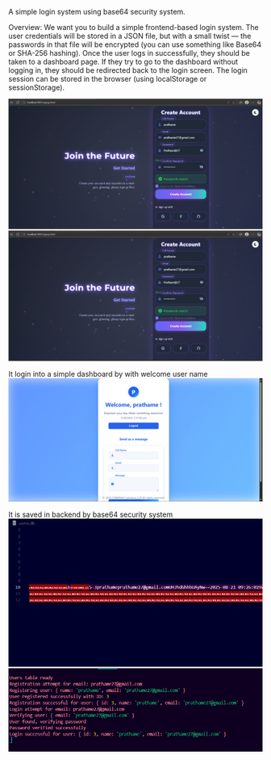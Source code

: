 A simple login system using base64 security system.

Overview:
We want you to build a simple frontend-based login system. The user credentials will be stored in a JSON file, but with a small twist — the passwords in that file will be encrypted (you can use something like Base64 or SHA-256 hashing).
Once the user logs in successfully, they should be taken to a dashboard page. If they try to go to the dashboard without logging in, they should be redirected back to the login screen. The login session can be stored in the browser (using localStorage or sessionStorage).

![alt text](./images/image.png)
![alt text](./images/image-1.png)

It login into a simple dashboard by with welcome user name 
![alt text](./images/image-2.png)

It is saved in backend by base64 security system
![alt text](./images/image-3.png)
![alt text](./images/image-4.png)
